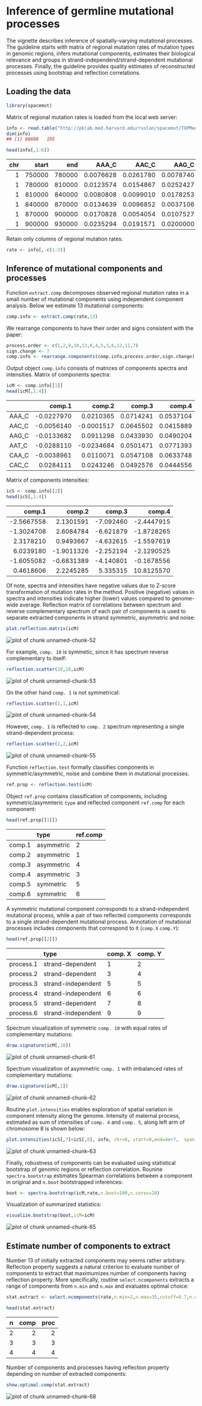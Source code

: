 # Inference of germline mutational processes

The vignette describes inference of spatially-varying mutational processes. The guideline starts with matrix of regional mutation rates of mutation types in genomic regions, infers mutational components, estimates their biological relevance and groups in strand-independend/strand-dependent mutational processes. Finally, the guideline provides quality estimates of reconstructed processes using bootstrap and reflection correlations. 

## Loading the data


```r
library(spacemut)
```

Matrix of regional mutation rates is loaded from the local web server:


```r
info <- read.table("http://pklab.med.harvard.edu/ruslan/spacemut/TOPMed_30kb.txt",header=TRUE)
dim(info)
## [1] 88600   195
```


```r
head(info[,1:6])
```


| chr|  start|    end|     AAA_C|     AAC_C|     AAG_C|
|---:|------:|------:|---------:|---------:|---------:|
|   1| 750000| 780000| 0.0076628| 0.0261780| 0.0078740|
|   1| 780000| 810000| 0.0123574| 0.0154867| 0.0252427|
|   1| 810000| 840000| 0.0080808| 0.0099010| 0.0178253|
|   1| 840000| 870000| 0.0134639| 0.0096852| 0.0037106|
|   1| 870000| 900000| 0.0170828| 0.0054054| 0.0107527|
|   1| 900000| 930000| 0.0235294| 0.0191571| 0.0200000|

Retain only columns of regional mutation rates:

```r
rate <- info[,-c(1:3)]
```

## Inference of mutational components and processes

Function `extract.comp` decomposes observed regional mutation rates in a small number of mutational components using independent component analysis. Below we estimate 13 mutational components:


```r
comp.info <- extract.comp(rate,13)
```

We rearrange components to have their order and signs consistent with the paper:

```r
process.order <- c(1,2,9,10,13,8,4,5,3,6,12,11,7)
sign.change <- 7
comp.info <- rearrange.components(comp.info,process.order,sign.change)
```


Output object `comp.info` consists of matrices of components spectra  and intensities. Matrix of components spectra:


```r
icM <- comp.info[[1]]
head(icM[,1:4])
```


|      |     comp.1|     comp.2|    comp.3|    comp.4|
|:-----|----------:|----------:|---------:|---------:|
|AAA_C | -0.0227970|  0.0210365| 0.0714241| 0.0537104|
|AAC_C | -0.0056140| -0.0001517| 0.0645502| 0.0415889|
|AAG_C | -0.0133682|  0.0911298| 0.0433930| 0.0490204|
|AAT_C | -0.0288110| -0.0234684| 0.0501471| 0.0771393|
|CAA_C | -0.0038961|  0.0110071| 0.0547108| 0.0633748|
|CAC_C |  0.0284111|  0.0243246| 0.0492576| 0.0444556|

Matrix of components intensities:


```r
icS <- comp.info[[2]]
head(icS[,1:4])
```


|     comp.1|     comp.2|    comp.3|     comp.4|
|----------:|----------:|---------:|----------:|
| -2.5667558|  2.1301591| -7.092460| -2.4447915|
| -1.3024708|  2.6084784| -6.621879| -1.8728265|
|  2.3178210|  0.9493667| -4.632615| -1.5597619|
|  6.0239180| -1.9011326| -2.252194| -2.1290525|
| -1.6055082| -0.6831389| -4.140801| -0.1678556|
|  0.4618606|  2.2245285|  5.335315| 10.8125570|


Of note, spectra and intensities have negative values due to Z-score transformation of mutation rates in the method. Positive (negative) values in spectra and intensities indicate higher (lower) values compared to genome-wide average.
Reflection matrix of correlations between spectrum and reverse complementary spectrum of each pair of components is used to separate extracted components in strand symmetric, asymmetric and noise:


```r
plot.reflection.matrix(icM)
```

![plot of chunk unnamed-chunk-52](figure/unnamed-chunk-52-1.png)


For example, `comp. 10` is symmetic, since it has spectrum reverse complementary to itself:


```r
reflection.scatter(10,10,icM)
```

![plot of chunk unnamed-chunk-53](figure/unnamed-chunk-53-1.png)


On the other hand `comp. 1` is not symmetrical:

```r
reflection.scatter(1,1,icM)
```

![plot of chunk unnamed-chunk-54](figure/unnamed-chunk-54-1.png)

However, `comp. 1` is reflected to `comp. 2` spectrum representing a single strand-dependent process:


```r
reflection.scatter(1,2,icM)
```

![plot of chunk unnamed-chunk-55](figure/unnamed-chunk-55-1.png)

Function `reflection.test` formally classifies components in symmetric/asymmetric, noise and combine them in mutational processes.


```r
ref.prop <- reflection.test(icM)
```

Object `ref.prop` contains classification of components, including symmetric/asymmteric `type` and reflected component `ref.comp` for each component:

```r
head(ref.prop[[1]])
```


|       |type       |ref.comp |
|:------|:----------|:--------|
|comp.1 |asymmetric |2        |
|comp.2 |asymmetric |1        |
|comp.3 |asymmetric |4        |
|comp.4 |asymmetric |3        |
|comp.5 |symmetric  |5        |
|comp.6 |symmetric  |6        |

A symmetric mutational component corresponds to a strand-independent mutational process, while a pair of two reflected components corresponds to a single strand-dependent mutational process. Annotation of mutational processes includes components that correspond to it (`comp.X` `comp.Y`):


```r
head(ref.prop[[2]])
```


|          |type               |comp. X |comp. Y |
|:---------|:------------------|:-------|:-------|
|process.1 |strand-dependent   |1       |2       |
|process.2 |strand-dependent   |3       |4       |
|process.3 |strand-independent |5       |5       |
|process.4 |strand-independent |6       |6       |
|process.5 |strand-dependent   |7       |8       |
|process.6 |strand-independent |9       |9       |

Spectrum visualization of symmetric `comp. 10` with equal rates of complementary mutations: 


```r
draw.signature(icM[,10])
```

![plot of chunk unnamed-chunk-61](figure/unnamed-chunk-61-1.png)

Spectrum visualization of asymmetric `comp. 1` with imbalanced rates of complementary mutations: 


```r
draw.signature(icM[,1])
```

![plot of chunk unnamed-chunk-62](figure/unnamed-chunk-62-1.png)

Routine `plot.intensities` enables exploration of spatial variation in component intensity along the genome. Intensity of maternal process, estimated as sum of intensities of `comp. 4` and `comp. 5`, along left arm of chromosome 8 is shown below:

```r
plot.intensities(icS[,7]+icS[,8], info, chr=8, start=0,end=4e+7,  span.wind=30)
```

![plot of chunk unnamed-chunk-63](figure/unnamed-chunk-63-1.png)

Finally, robustness of components can be evaluated using statistical bootstrap of genomic regions or reflection correlation. Rounine  `spectra.bootstrap` estimates Spearman correlations between a component in original and `n.boot` bootstrapped inferences:


```r
boot <- spectra.bootstrap(icM,rate,n.boot=100,n.cores=20)
```

Visualization of summarized statistics:

```r
visualize.bootstrap(boot,icM=icM)
```

![plot of chunk unnamed-chunk-65](figure/unnamed-chunk-65-1.png)


## Estimate number of components to extract
Number 13 of initially extracted components may seems rather arbitrary. Reflection property suggests a natural criterion to evaluate number of components to extract that maximumizes number of components having reflection property. More specifically, routine `select.ncomponents` extracts a range of components from `n.min` and `n.max` and evaluates optimal choice:


```r
stat.extract <- select.ncomponents(rate,n.min=2,n.max=35,cutoff=0.7,n.cores=20)

head(stat.extract)
```


|  n| comp| proc|
|--:|----:|----:|
|  2|    2|    2|
|  3|    3|    3|
|  4|    4|    4|

Number of components and processes having reflection property depending on number of extracted components:

```r
show.optimal.comp(stat.extract)
```

![plot of chunk unnamed-chunk-68](figure/unnamed-chunk-68-1.png)




